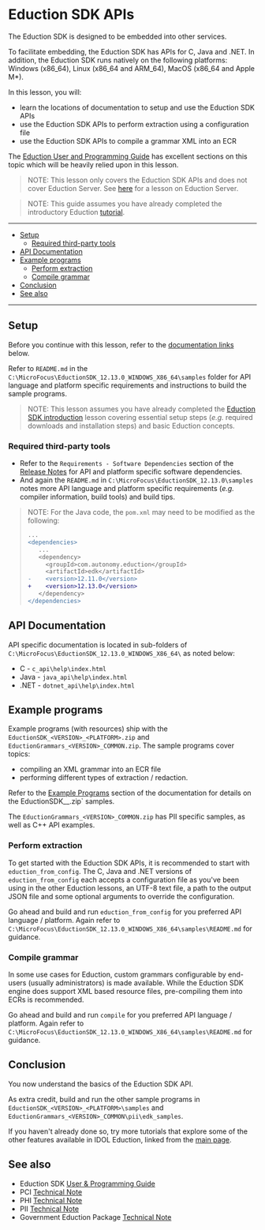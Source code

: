 # Eduction SDK APIs

The Eduction SDK is designed to be embedded into other services.

To facilitate embedding, the Eduction SDK has APIs for C, Java and .NET.  In addition, the Eduction SDK runs natively on the following platforms: Windows (x86_64), Linux (x86_64 and ARM_64), MacOS (x86_64 and Apple M*). 

In this lesson, you will:
- learn the locations of documentation to setup and use the Eduction SDK APIs
- use the Eduction SDK APIs to perform extraction using a configuration file
- use the Eduction SDK APIs to compile a grammar XML into an ECR

The [Eduction User and Programming Guide](https://www.microfocus.com/documentation/idol/IDOL_12_13/EductionSDK_12.13_Documentation/Guides/html/Content/EductionSDK/APIReference/apiReference.htm) has excellent sections on this topic which will be heavily relied upon in this lesson.

> NOTE: This lesson only covers the Eduction SDK APIs and does not cover Eduction Server. See [here](../tutorials/README.md#use-idol-eduction-server) for a lesson on Eduction Server.

> NOTE: This guide assumes you have already completed the introductory Eduction [tutorial](../eduction/introduction.md#eduction-sdk-introduction).

---

- [Setup](#setup)
  - [Required third-party tools](#required-third-party-tools)
- [API Documentation](#api-documentation)
- [Example programs](#example-programs)
  - [Perform extraction](#perform-extraction)
  - [Compile grammar](#compile-grammar)
- [Conclusion](#conclusion)
- [See also](#see-also)
  
---

## Setup

Before you continue with this lesson, refer to the [documentation links](#see-also) below.

Refer to `README.md` in the `C:\MicroFocus\EductionSDK_12.13.0_WINDOWS_X86_64\samples` folder for API language and platform specific requirements and instructions to build the sample programs.

> NOTE: This lesson assumes you have already completed the [Eduction SDK introduction](../eduction/introduction.md#eduction-sdk-introduction) lesson covering essential setup steps (*e.g.* required downloads and installation steps) and basic Eduction concepts.

### Required third-party tools

- Refer to the `Requirements - Software Dependencies` section of the [Release Notes](https://www.microfocus.com/documentation/idol/IDOL_12_13/EductionSDK_12.13_Documentation/Eduction_12.13.0_ReleaseNotes_en.pdf) for API and platform specific software dependencies.  
- And again the `README.md` in `C:\MicroFocus\EductionSDK_12.13.0\samples` notes more API language and platform specific requirements (*e.g.* compiler information, build tools) and build tips.

> NOTE: For the Java code, the `pom.xml` may need to be modified as the following:
> ```diff
> ...
> <dependencies>
>    ...
>    <dependency>
>      <groupId>com.autonomy.eduction</groupId>
>      <artifactId>edk</artifactId>
> -    <version>12.11.0</version>
> +    <version>12.13.0</version>
>    </dependency>
> </dependencies> 
> ```

## API Documentation

API specific documentation is located in sub-folders of `C:\MicroFocus\EductionSDK_12.13.0_WINDOWS_X86_64\` as noted below:
- C - `c_api\help\index.html`
- Java - `java_api\help\index.html`
- .NET - `dotnet_api\help\index.html`

## Example programs

Example programs (with resources) ship with the `EductionSDK_<VERSION>_<PLATFORM>.zip` and `EductionGrammars_<VERSION>_COMMON.zip`.  The sample programs cover topics:
- compiling an XML grammar into an ECR file
- performing different types of extraction / redaction.
 
Refer to the [Example Programs](https://www.microfocus.com/documentation/idol/IDOL_12_13/EductionSDK_12.13_Documentation/Guides/html/Content/EductionSDK/APIReference/Example_Programs.htm) section of the documentation for details on the EductionSDK_<VERSION>_<PLATFORM>.zip` samples.  

The `EductionGrammars_<VERSION>_COMMON.zip` has PII specific samples, as well as C++ API examples.

### Perform extraction

To get started with the Eduction SDK APIs, it is recommended to start with `eduction_from_config`.  The C, Java and .NET versions of `eduction_from_config` each accepts a configuration file as you've been using in the other Eduction lessons, an UTF-8 text file, a path to the output JSON file and some optional arguments to override the configuration.

Go ahead and build and run `eduction_from_config` for you preferred API language / platform. Again refer to `C:\MicroFocus\EductionSDK_12.13.0_WINDOWS_X86_64\samples\README.md` for guidance. 

### Compile grammar

In some use cases for Eduction, custom grammars configurable by end-users (usually administrators) is made available.  While the Eduction SDK engine does support XML based resource files, pre-compiling them into ECRs is recommended.

Go ahead and build and run `compile` for you preferred API language / platform.  Again refer to `C:\MicroFocus\EductionSDK_12.13.0_WINDOWS_X86_64\samples\README.md` for guidance.

## Conclusion

You now understand the basics of the Eduction SDK API.

As extra credit, build and run the other sample programs in `EductionSDK_<VERSION>_<PLATFORM>\samples` and `EductionGrammars_<VERSION>_COMMON\pii\edk_samples`.

If you haven't already done so, try more tutorials that explore some of the other features available in IDOL Eduction, linked from the [main page](../README.md#capability-showcase-examples).

## See also

- Eduction SDK [User & Programming Guide](https://www.microfocus.com/documentation/idol/IDOL_12_13/EductionSDK_12.13_Documentation/Guides/html/)
- PCI [Technical Note](https://www.microfocus.com/documentation/idol/IDOL_12_13/EductionGrammars_12.13_Documentation/PCI/)
- PHI [Technical Note](https://www.microfocus.com/documentation/idol/IDOL_12_13/EductionGrammars_12.13_Documentation/PHI/)
- PII [Technical Note](https://www.microfocus.com/documentation/idol/IDOL_12_13/EductionGrammars_12.13_Documentation/PII/)
- Government Eduction Package [Technical Note](https://www.microfocus.com/documentation/idol/IDOL_12_13/EductionGrammars_12.13_Documentation/GOV/)
